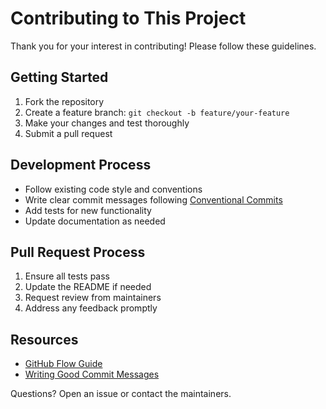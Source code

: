 # Contributing to This Project

Thank you for your interest in contributing! Please follow these guidelines.

## Getting Started

1. Fork the repository
2. Create a feature branch: `git checkout -b feature/your-feature`
3. Make your changes and test thoroughly
4. Submit a pull request

## Development Process

* Follow existing code style and conventions
* Write clear commit messages following [Conventional Commits](https://conventionalcommits.org/)
* Add tests for new functionality
* Update documentation as needed

## Pull Request Process

1. Ensure all tests pass
2. Update the README if needed
3. Request review from maintainers
4. Address any feedback promptly

## Resources

* [GitHub Flow Guide](https://guides.github.com/introduction/flow/)
* [Writing Good Commit Messages](https://chris.beams.io/posts/git-commit/)

Questions? Open an issue or contact the maintainers.